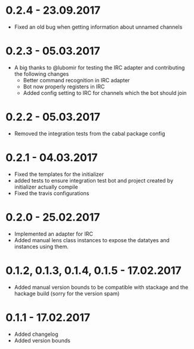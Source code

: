 # 0.2.4 - 23.09.2017

- Fixed an old bug when getting information about unnamed channels

# 0.2.3 - 05.03.2017

- A big thanks to @lubomir for testing the IRC adapter and contributing the following changes
    - Better command recognition in IRC adapter
    - Bot now properly registers in IRC
    - Added config setting to IRC for channels which the bot should join

# 0.2.2 - 05.03.2017

- Removed the integration tests from the cabal package config

# 0.2.1 - 04.03.2017

- Fixed the templates for the initializer
- added tests to ensure integration test bot and project created by initializer actually compile
- Fixed the travis configurations

# 0.2.0 - 25.02.2017

- Implemented an adapter for IRC
- Added manual lens class instances to expose the datatyes and instances using them.

# 0.1.2, 0.1.3, 0.1.4, 0.1.5 - 17.02.2017

- Added manual version bounds to be compatible with stackage and the hackage build (sorry for the version spam)

# 0.1.1 - 17.02.2017

- Added changelog
- Added version bounds
